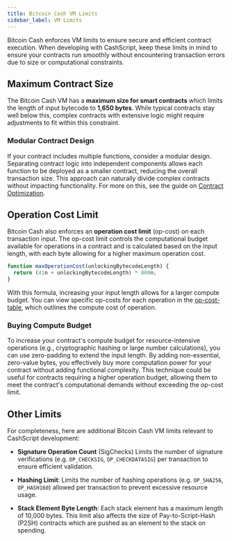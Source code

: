 ```yaml
---
title: Bitcoin Cash VM Limits
sidebar_label: VM Limits
---
```


Bitcoin Cash enforces VM limits to ensure secure and efficient contract execution. When developing with CashScript, keep these limits in mind to ensure your contracts run smoothly without encountering transaction errors due to size or computational constraints.

## Maximum Contract Size

The Bitcoin Cash VM has a **maximum size for smart contracts** which limits the length of input bytecode to **1,650 bytes**. While typical contracts stay well below this, complex contracts with extensive logic might require adjustments to fit within this constraint.

### Modular Contract Design

If your contract includes multiple functions, consider a modular design. Separating contract logic into independent components allows each function to be deployed as a smaller contract, reducing the overall transaction size. This approach can naturally divide complex contracts without impacting functionality. For more on this, see the guide on [Contract Optimization](/docs/guides/optimization).

## Operation Cost Limit

Bitcoin Cash also enforces an **operation cost limit** (op-cost) on each transaction input. The op-cost limit controls the computational budget available for operations in a contract and is calculated based on the input length, with each byte allowing for a higher maximum operation cost.

```ts
function maxOperationCost(unlockingBytecodeLength) {
  return (41n + unlockingBytecodeLength) * 800n;
}
```

With this formula, increasing your input length allows for a larger compute budget. You can view specific op-costs for each operation in the [op-cost-table][op-cost-table], which outlines the compute cost of operation.

### Buying Compute Budget

To increase your contract's compute budget for resource-intensive operations (e.g., cryptographic hashing or large number calculations), you can use zero-padding to extend the input length. By adding non-essential, zero-value bytes, you effectively buy more computation power for your contract without adding functional complexity. This technique could be useful for contracts requiring a higher operation budget, allowing them to meet the contract's computational demands without exceeding the op-cost limit.

## Other Limits

For completeness, here are additional Bitcoin Cash VM limits relevant to CashScript development:

- **Signature Operation Count** (SigChecks) Limits the number of signature verifications (e.g. `OP_CHECKSIG`, `OP_CHECKDATASIG`) per transaction to ensure efficient validation.

- **Hashing Limit**: Limits the number of hashing operations (e.g. `OP_SHA256`, `OP_HASH160`) allowed per transaction to prevent excessive resource usage.

- **Stack Element Byte Length**: Each stack element has a maximum length of 10,000 bytes. This limit also affects the size of Pay-to-Script-Hash (P2SH) contracts which are pushed as an element to the stack on spending.

[op-cost-table]: https://github.com/bitjson/bch-vm-limits/blob/master/operation-costs.md
